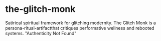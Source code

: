 # the-glitch-monk
Satirical spiritual framework for glitching modernity. The Glitch Monk is a persona-ritual-artifactthat critiques performative wellness and rebooted systems. "Authenticity Not Found" 
